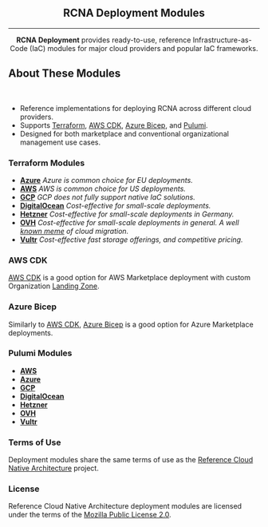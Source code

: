 <h2 align="center">
  RCNA Deployment Modules
</h2>

<hr />

<p align="center">
  <b>RCNA Deployment</b> provides ready-to-use, reference Infrastructure-as-Code (IaC) modules for major cloud providers and popular IaC frameworks.
</p>

<h2>About These Modules</h2>
<br/>
<ul>
  <li>Reference implementations for deploying RCNA across different cloud providers.</li>
  <li>Supports <a href="https://www.terraform.io">Terraform</a>, <a href="https://aws.amazon.com/cdk/">AWS CDK</a>, <a href="https://azure.microsoft.com/en-us/services/azure-bicep/">Azure Bicep</a>, and <a href="https://www.pulumi.com/">Pulumi</a>.</li>
  <li>Designed for both marketplace and conventional organizational management use cases.</li>
</ul>

<h3>Terraform Modules</h3>
<ul>
  <li><b><a href="./terraform-azure-rcna">Azure</a></b> <em>Azure is common choice for EU deployments.</em></li>
  <li><b><a href="./terraform-aws-rcna">AWS</a></b> <em>AWS is common choice for US deployments.</em></li>
  <li><b><a href="./terraform-gcp-rcna">GCP</a></b> <em>GCP does not fully support native IaC solutions.</em></li>
  <li><b><a href="./terraform-do-rcna">DigitalOcean</a></b> <em>Cost-effective for small-scale deployments.</em></li>
  <li><b><a href="./terraform-hetzner-rcna">Hetzner</a></b> <em>Cost-effective for small-scale deployments in Germany.</em></li>
  <li><b><a href="./terraform-ovh-rcna">OVH</a></b> <em>Cost-effective for small-scale deployments in general. A well <a href="../rcna-doc/img/ovh-burning.png">known meme</a> of cloud migration.</em></li>
  <li><b><a href="./terraform-vultr-rcna">Vultr</a></b> <em>Cost-effective fast storage offerings, and competitive pricing.</em></li>
</ul>

<h3>AWS CDK</h3>
<p>
  <a href="https://aws.amazon.com/cdk/">AWS CDK</a> is a good option for AWS Marketplace deployment with custom Organization <a href="https://docs.aws.amazon.com/prescriptive-guidance/latest/migration-aws-environment/understanding-landing-zones.html">Landing Zone</a>.
</p>

<h3>Azure Bicep</h3>
<p>
  Similarly to <a href="./cdk-aws-rcna">AWS CDK</a>, <a href="https://azure.microsoft.com/en-us/services/azure-bicep/">Azure Bicep</a> is a good option for Azure Marketplace deployments.
</p>

<h3>Pulumi Modules</h3>
<ul>
  <li><b><a href="./pulumi-aws-rcna">AWS</a></b></li>
  <li><b><a href="./pulumi-azure-rcna">Azure</a></b></li>
  <li><b><a href="./pulumi-gcp-cnra">GCP</a></b></li>
  <li><b><a href="./terraform-do-rcna">DigitalOcean</a></b></li>
  <li><b><a href="./terraform-hetzner-rcna">Hetzner</a></b></li>
  <li><b><a href="./terraform-ovh-rcna">OVH</a></b></li>
  <li><b><a href="./terraform-vultr-rcna">Vultr</a></b></li>
</ul>

<h3>Terms of Use</h3>
<p>
  Deployment modules share the same terms of use as the <a href="../README.md#terms-of-use">Reference Cloud Native Architecture</a> project.
</p>

<h3>License</h3>
<p>
  Reference Cloud Native Architecture deployment modules are licensed under the terms of the <a href="../LICENSE">Mozilla Public License 2.0</a>.
</p>
